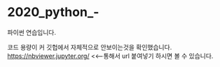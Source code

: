 # 2020_python_-
파이썬 연습입니다.

코드 용량이 커 깃헙에서 자체적으로 안보이는것을 확인했습니다. 
https://nbviewer.jupyter.org/ <<--통해서 url 붙여넣기 하시면 볼 수 있습니다.
